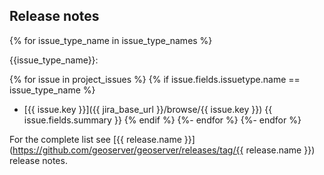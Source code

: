 ## Release notes
{% for issue_type_name in issue_type_names %}

{{issue_type_name}}:

   {% for issue in project_issues %}
      {% if issue.fields.issuetype.name == issue_type_name %}
* [{{ issue.key }}]({{ jira_base_url }}/browse/{{ issue.key }}) {{ issue.fields.summary }}
      {% endif %}
   {%- endfor %}
{%- endfor %}

For the complete list see [{{ release.name }}](https://github.com/geoserver/geoserver/releases/tag/{{ release.name }}) release notes.